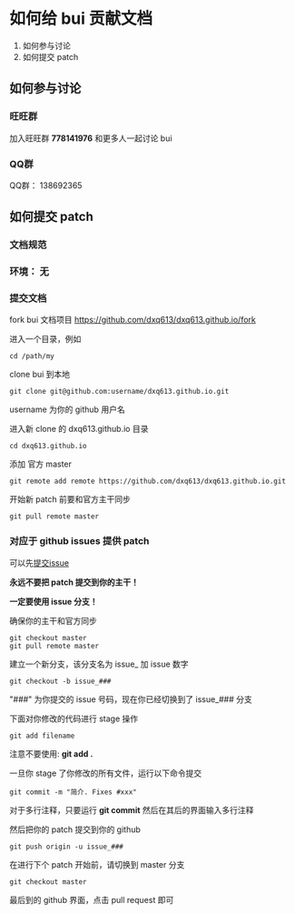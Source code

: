 # 如何给 bui 贡献文档

1. 如何参与讨论
2. 如何提交 patch

## 如何参与讨论

### 旺旺群

加入旺旺群 **778141976** 和更多人一起讨论 bui 

### QQ群
QQ群： 138692365


## 如何提交 patch

### 文档规范

### 环境： 无

### 提交文档

fork bui 文档项目 https://github.com/dxq613/dxq613.github.io/fork

进入一个目录，例如

    cd /path/my

clone bui 到本地

    git clone git@github.com:username/dxq613.github.io.git

username 为你的 github 用户名

进入新 clone 的 dxq613.github.io 目录

    cd dxq613.github.io

添加 官方 master

    git remote add remote https://github.com/dxq613/dxq613.github.io.git

开始新 patch 前要和官方主干同步

    git pull remote master

### 对应于 github issues 提供 patch

可以先[提交issue](https://github.com/dxq613/dxq613.github.io/issues)

**永远不要把 patch 提交到你的主干！**

**一定要使用 issue 分支！**

确保你的主干和官方同步

    git checkout master
    git pull remote master


建立一个新分支，该分支名为 issue_ 加 issue 数字

    git checkout -b issue_###

"###" 为你提交的 issue 号码，现在你已经切换到了 issue_### 分支


下面对你修改的代码进行 stage 操作

    git add filename

注意不要使用: **git add .**

一旦你 stage 了你修改的所有文件，运行以下命令提交

    git commit -m "简介. Fixes #xxx"

对于多行注释，只要运行 **git commit** 然后在其后的界面输入多行注释

然后把你的 patch 提交到你的 github

    git push origin -u issue_###

在进行下个 patch 开始前，请切换到 master 分支

    git checkout master

最后到的 github 界面，点击 pull request 即可

